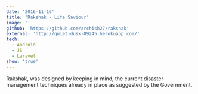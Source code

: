```yaml
---
date: '2016-11-16'
title: 'Rakshak - Life Saviour'
image: ''
github: 'https://github.com/archish27/rakshak'
external: 'http://quiet-dusk-89245.herokuapp.com/'
tech:
  - Android
  - JS
  - Laravel
show: 'true'
---
```


Rakshak, was designed by keeping in mind, the current disaster management techniques already in place as suggested by the Government.